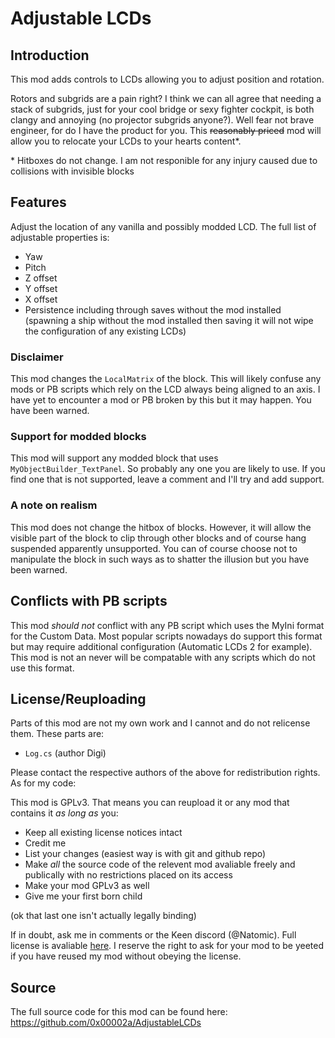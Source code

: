 # Adjustable LCDs

## Introduction

This mod adds controls to LCDs allowing you to adjust position and rotation.


Rotors and subgrids are a pain right? I think we can all agree that needing a stack of subgrids, just for your cool bridge or sexy fighter cockpit, is 
both clangy and annoying (no projector subgrids anyone?). Well fear not brave engineer, for do I have the product for you. This ~~reasonably priced~~ mod will 
allow you to relocate your LCDs to your hearts content\*. 

\* Hitboxes do not change. I am not responible for any injury caused due to collisions with invisible blocks


## Features 

Adjust the location of any vanilla and possibly modded LCD. The full list of adjustable
properties is:

- Yaw
- Pitch
- Z offset
- Y offset
- X offset
- Persistence including through saves without the mod installed (spawning a ship without the mod installed then saving it will not wipe the configuration of any existing LCDs)


### Disclaimer 

This mod changes the `LocalMatrix` of the block. This will likely confuse any mods or PB scripts which rely 
on the LCD always being aligned to an axis. I have yet to encounter a mod or PB broken by this but it may happen. 
You have been warned.

### Support for modded blocks

This mod will support any modded block that uses `MyObjectBuilder_TextPanel`. So probably any one you are 
likely to use. If you find one that is not supported, leave a comment and I'll try and add support.

### A note on realism

This mod does not change the hitbox of blocks. However, it will allow the visible part of the block to clip
through other blocks and of course hang suspended apparently unsupported. You can of course choose not to manipulate
the block in such ways as to shatter the illusion but you have been warned.

## Conflicts with PB scripts 

This mod _should not_ conflict with any PB script which uses the MyIni format for the Custom Data. Most popular 
scripts nowadays do support this format but may require additional configuration (Automatic LCDs 2 for example). 
This mod is not an never will be compatable with any scripts which do not use this format. 

## License/Reuploading 

Parts of this mod are not my own work and I cannot and do not relicense them. These parts are:

- `Log.cs` (author Digi)

Please contact the respective authors of the above for redistribution rights. As for my code:

This mod is GPLv3. That means you can reupload it or any mod that contains it _as long as_ you:

- Keep all existing license notices intact
- Credit me
- List your changes (easiest way is with git and github repo)
- Make _all_ the source code of the relevent mod avaliable freely and publically with no restrictions placed on its access
- Make your mod GPLv3 as well
- Give me your first born child

(ok that last one isn't actually legally binding)

If in doubt, ask me in comments or the Keen discord (\@Natomic). 
Full license is avaliable [here](https://github.com/0x00002a/AdjustableLCDs/blob/850d5e4b9309e719b4001ae6f54e7a800ece34c4/LICENSE). I reserve the right to ask 
for your mod to be yeeted if you have reused my mod without obeying the license.


## Source

The full source code for this mod can be found here: https://github.com/0x00002a/AdjustableLCDs
